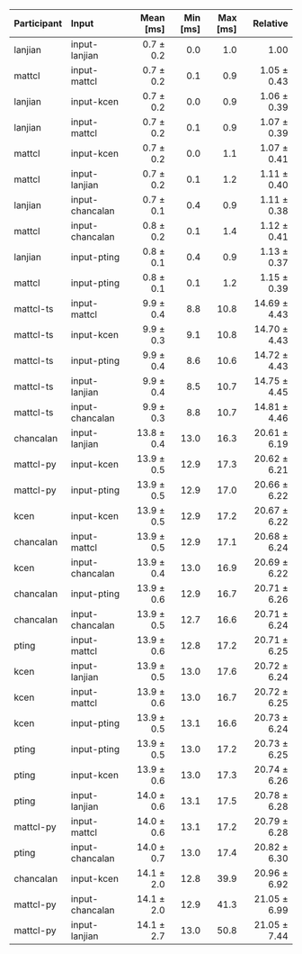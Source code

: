 | Participant | Input | Mean [ms] | Min [ms] | Max [ms] | Relative |
|:---|:---|---:|---:|---:|---:|
| lanjian | input-lanjian | 0.7 ± 0.2 | 0.0 | 1.0 | 1.00 |
| mattcl | input-mattcl | 0.7 ± 0.2 | 0.1 | 0.9 | 1.05 ± 0.43 |
| lanjian | input-kcen | 0.7 ± 0.2 | 0.0 | 0.9 | 1.06 ± 0.39 |
| lanjian | input-mattcl | 0.7 ± 0.2 | 0.1 | 0.9 | 1.07 ± 0.39 |
| mattcl | input-kcen | 0.7 ± 0.2 | 0.0 | 1.1 | 1.07 ± 0.41 |
| mattcl | input-lanjian | 0.7 ± 0.2 | 0.1 | 1.2 | 1.11 ± 0.40 |
| lanjian | input-chancalan | 0.7 ± 0.1 | 0.4 | 0.9 | 1.11 ± 0.38 |
| mattcl | input-chancalan | 0.8 ± 0.2 | 0.1 | 1.4 | 1.12 ± 0.41 |
| lanjian | input-pting | 0.8 ± 0.1 | 0.4 | 0.9 | 1.13 ± 0.37 |
| mattcl | input-pting | 0.8 ± 0.1 | 0.1 | 1.2 | 1.15 ± 0.39 |
| mattcl-ts | input-mattcl | 9.9 ± 0.4 | 8.8 | 10.8 | 14.69 ± 4.43 |
| mattcl-ts | input-kcen | 9.9 ± 0.3 | 9.1 | 10.8 | 14.70 ± 4.43 |
| mattcl-ts | input-pting | 9.9 ± 0.4 | 8.6 | 10.6 | 14.72 ± 4.43 |
| mattcl-ts | input-lanjian | 9.9 ± 0.4 | 8.5 | 10.7 | 14.75 ± 4.45 |
| mattcl-ts | input-chancalan | 9.9 ± 0.3 | 8.8 | 10.7 | 14.81 ± 4.46 |
| chancalan | input-lanjian | 13.8 ± 0.4 | 13.0 | 16.3 | 20.61 ± 6.19 |
| mattcl-py | input-kcen | 13.9 ± 0.5 | 12.9 | 17.3 | 20.62 ± 6.21 |
| mattcl-py | input-pting | 13.9 ± 0.5 | 12.9 | 17.0 | 20.66 ± 6.22 |
| kcen | input-kcen | 13.9 ± 0.5 | 12.9 | 17.2 | 20.67 ± 6.22 |
| chancalan | input-mattcl | 13.9 ± 0.5 | 12.9 | 17.1 | 20.68 ± 6.24 |
| kcen | input-chancalan | 13.9 ± 0.4 | 13.0 | 16.9 | 20.69 ± 6.22 |
| chancalan | input-pting | 13.9 ± 0.6 | 12.9 | 16.7 | 20.71 ± 6.26 |
| chancalan | input-chancalan | 13.9 ± 0.5 | 12.7 | 16.6 | 20.71 ± 6.24 |
| pting | input-mattcl | 13.9 ± 0.6 | 12.8 | 17.2 | 20.71 ± 6.25 |
| kcen | input-lanjian | 13.9 ± 0.5 | 13.0 | 17.6 | 20.72 ± 6.24 |
| kcen | input-mattcl | 13.9 ± 0.6 | 13.0 | 16.7 | 20.72 ± 6.25 |
| kcen | input-pting | 13.9 ± 0.5 | 13.1 | 16.6 | 20.73 ± 6.24 |
| pting | input-pting | 13.9 ± 0.5 | 13.0 | 17.2 | 20.73 ± 6.25 |
| pting | input-kcen | 13.9 ± 0.6 | 13.0 | 17.3 | 20.74 ± 6.26 |
| pting | input-lanjian | 14.0 ± 0.6 | 13.1 | 17.5 | 20.78 ± 6.28 |
| mattcl-py | input-mattcl | 14.0 ± 0.6 | 13.1 | 17.2 | 20.79 ± 6.28 |
| pting | input-chancalan | 14.0 ± 0.7 | 13.0 | 17.4 | 20.82 ± 6.30 |
| chancalan | input-kcen | 14.1 ± 2.0 | 12.8 | 39.9 | 20.96 ± 6.92 |
| mattcl-py | input-chancalan | 14.1 ± 2.0 | 12.9 | 41.3 | 21.05 ± 6.99 |
| mattcl-py | input-lanjian | 14.1 ± 2.7 | 13.0 | 50.8 | 21.05 ± 7.44 |
